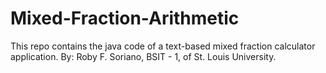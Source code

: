 # Mixed-Fraction-Arithmetic

This repo contains the java code of a text-based mixed fraction calculator application.
By: Roby F. Soriano, BSIT - 1, of St. Louis University.
